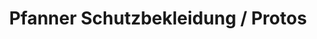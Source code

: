 ---
title: "Pfanner Schutzbekleidung / Protos"
url: /koblach/pfanner-schutzbekleidung-protos/
shop: Kleidung
---